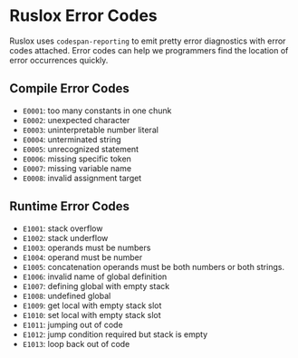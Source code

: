 # Ruslox Error Codes
Ruslox uses `codespan-reporting` to emit pretty error diagnostics with error codes attached. Error codes can help we programmers find the location of error occurrences quickly.

## Compile Error Codes
- `E0001`: too many constants in one chunk
- `E0002`: unexpected character
- `E0003`: uninterpretable number literal
- `E0004`: unterminated string
- `E0005`: unrecognized statement
- `E0006`: missing specific token
- `E0007`: missing variable name
- `E0008`: invalid assignment target

## Runtime Error Codes
- `E1001`: stack overflow
- `E1002`: stack underflow
- `E1003`: operands must be numbers
- `E1004`: operand must be number
- `E1005`: concatenation operands must be both numbers or both strings.
- `E1006`: invalid name of global definition
- `E1007`: defining global with empty stack
- `E1008`: undefined global
- `E1009`: get local with empty stack slot
- `E1010`: set local with empty stack slot
- `E1011`: jumping out of code
- `E1012`: jump condition required but stack is empty
- `E1013`: loop back out of code